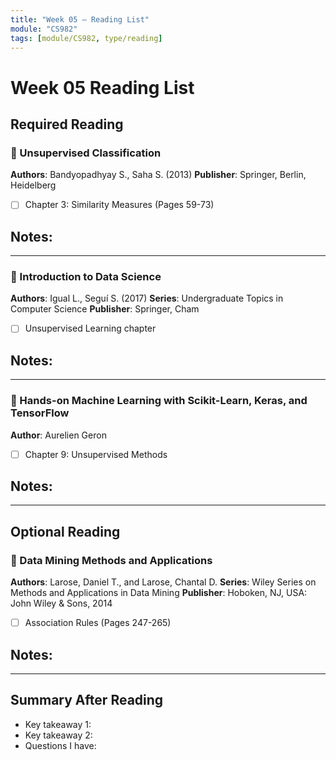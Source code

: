 ```yaml
---
title: "Week 05 — Reading List"
module: "CS982"
tags: [module/CS982, type/reading]
---
```


# Week 05 Reading List

## Required Reading

### 📖 Unsupervised Classification
**Authors**: Bandyopadhyay S., Saha S. (2013)
**Publisher**: Springer, Berlin, Heidelberg

- [ ] Chapter 3: Similarity Measures (Pages 59-73)

**Notes**:
-

---

### 📖 Introduction to Data Science
**Authors**: Igual L., Seguí S. (2017)
**Series**: Undergraduate Topics in Computer Science
**Publisher**: Springer, Cham

- [ ] Unsupervised Learning chapter

**Notes**:
-

---

### 📖 Hands-on Machine Learning with Scikit-Learn, Keras, and TensorFlow
**Author**: Aurelien Geron

- [ ] Chapter 9: Unsupervised Methods

**Notes**:
-

---

## Optional Reading

### 📖 Data Mining Methods and Applications
**Authors**: Larose, Daniel T., and Larose, Chantal D.
**Series**: Wiley Series on Methods and Applications in Data Mining
**Publisher**: Hoboken, NJ, USA: John Wiley & Sons, 2014

- [ ] Association Rules (Pages 247-265)

**Notes**:
-

---

## Summary After Reading
- Key takeaway 1:
- Key takeaway 2:
- Questions I have:
